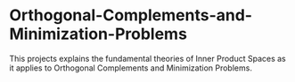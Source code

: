 # Orthogonal-Complements-and-Minimization-Problems
This projects explains the fundamental theories of Inner Product Spaces as it applies to Orthogonal Complements and Minimization Problems.
